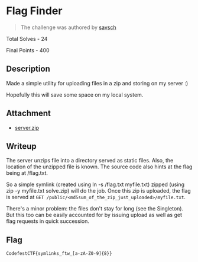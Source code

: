 # Flag Finder

> The challenge was authored by [savsch](https://iitbhucybersec.in/authors/savsch/)

Total Solves - 24

Final Points - 400

## Description
Made a simple utility for uploading files in a zip and storing on my server :)

Hopefully this will save some space on my local system.

## Attachment
- [server.zip](./attachment/server.zip)

## Writeup
The server unzips file into a directory served as static files. Also, the location of the unzipped file is known. The source code also hints at the flag being at /flag.txt. 

So a simple symlink (created using ln -s /flag.txt myfile.txt) zipped (using zip -y myfile.txt solve.zip) will do the job. Once this zip is uploaded, the flag is served at `GET /public/<md5sum_of_the_zip_just_uploaded>/myfile.txt`. 

There's a minor problem: the files don't stay for long (see the Singleton). But this too can be easily accounted for by issuing upload as well as get flag requests in quick succession.

## Flag
`CodefestCTF{symlinks_ftw_[a-zA-Z0-9]{8}}`